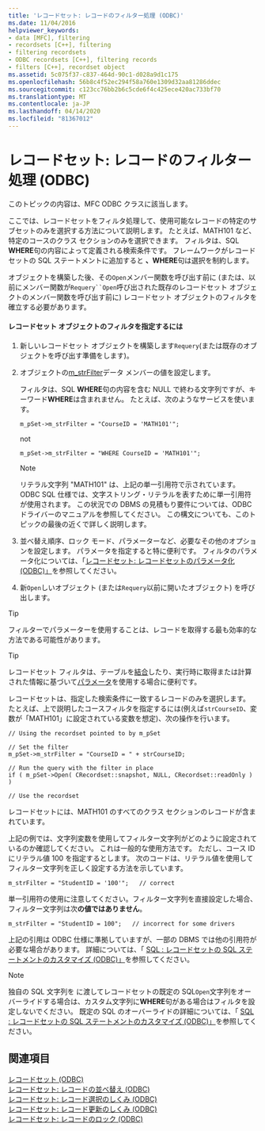 ```yaml
---
title: 'レコードセット: レコードのフィルター処理 (ODBC)'
ms.date: 11/04/2016
helpviewer_keywords:
- data [MFC], filtering
- recordsets [C++], filtering
- filtering recordsets
- ODBC recordsets [C++], filtering records
- filters [C++], recordset object
ms.assetid: 5c075f37-c837-464d-90c1-d028a9d1c175
ms.openlocfilehash: 56b8c4f52ec294f58a760e1309d32aa81286ddec
ms.sourcegitcommit: c123cc76bb2b6c5cde6f4c425ece420ac733bf70
ms.translationtype: MT
ms.contentlocale: ja-JP
ms.lasthandoff: 04/14/2020
ms.locfileid: "81367012"
---
```

# <a name="recordset-filtering-records-odbc"></a>レコードセット: レコードのフィルター処理 (ODBC)

このトピックの内容は、MFC ODBC クラスに該当します。

ここでは、レコードセットをフィルタ処理して、使用可能なレコードの特定のサブセットのみを選択する方法について説明します。 たとえば、MATH101 など、特定のコースのクラス セクションのみを選択できます。 フィルタは、SQL **WHERE**句の内容によって定義される検索条件です。 フレームワークがレコードセットの SQL ステートメントに追加すると **、WHERE**句は選択を制約します。

オブジェクトを構築した後、その`Open`メンバー関数を呼び出す前に (または、以前にメンバー関数が`Requery``Open`呼び出された既存のレコードセット オブジェクトのメンバー関数を呼び出す前に) レコードセット オブジェクトのフィルタを確立する必要があります。

#### <a name="to-specify-a-filter-for-a-recordset-object"></a>レコードセット オブジェクトのフィルタを指定するには

1. 新しいレコードセット オブジェクトを構築します`Requery`(または既存のオブジェクトを呼び出す準備をします)。

1. オブジェクトの[m_strFilter](../../mfc/reference/crecordset-class.md#m_strfilter)データ メンバーの値を設定します。

   フィルタは、SQL **WHERE**句の内容を含む NULL で終わる文字列ですが、キーワード**WHERE**は含まれません。 たとえば、次のようなサービスを使います。

    ```
    m_pSet->m_strFilter = "CourseID = 'MATH101'";
    ```

   not

    ```
    m_pSet->m_strFilter = "WHERE CourseID = 'MATH101'";
    ```

    > [!NOTE]
    >  リテラル文字列 "MATH101" は、上記の単一引用符で示されています。 ODBC SQL 仕様では、文字ストリング・リテラルを表すために単一引用符が使用されます。 この状況での DBMS の見積もり要件については、ODBC ドライバーのマニュアルを参照してください。 この構文についても、このトピックの最後の近くで詳しく説明します。

1. 並べ替え順序、ロック モード、パラメーターなど、必要なその他のオプションを設定します。 パラメータを指定すると特に便利です。 フィルタのパラメータ化については、「[レコードセット: レコードセットのパラメータ化 (ODBC)」](../../data/odbc/recordset-parameterizing-a-recordset-odbc.md)を参照してください。

1. 新`Open`しいオブジェクト (または`Requery`以前に開いたオブジェクト) を呼び出します。

> [!TIP]
> フィルターでパラメーターを使用することは、レコードを取得する最も効率的な方法である可能性があります。

> [!TIP]
> レコードセット フィルタは、テーブルを[結合](../../data/odbc/recordset-performing-a-join-odbc.md)したり、実行時に取得または計算された情報に基づいて[パラメータ](../../data/odbc/recordset-parameterizing-a-recordset-odbc.md)を使用する場合に便利です。

レコードセットは、指定した検索条件に一致するレコードのみを選択します。 たとえば、上で説明したコースフィルタを指定するには(例えば`strCourseID`、変数が「MATH101」に設定されている変数を想定)、次の操作を行います。

```
// Using the recordset pointed to by m_pSet

// Set the filter
m_pSet->m_strFilter = "CourseID = " + strCourseID;

// Run the query with the filter in place
if ( m_pSet->Open( CRecordset::snapshot, NULL, CRecordset::readOnly ) )

// Use the recordset
```

レコードセットには、MATH101 のすべてのクラス セクションのレコードが含まれています。

上記の例では、文字列変数を使用してフィルター文字列がどのように設定されているのか確認してください。 これは一般的な使用方法です。 ただし、コース ID にリテラル値 100 を指定するとします。 次のコードは、リテラル値を使用してフィルター文字列を正しく設定する方法を示しています。

```
m_strFilter = "StudentID = '100'";   // correct
```

単一引用符の使用に注意してください。フィルター文字列を直接設定した場合、フィルター文字列は次**の値ではありません**。

```
m_strFilter = "StudentID = 100";   // incorrect for some drivers
```

上記の引用は ODBC 仕様に準拠していますが、一部の DBMS では他の引用符が必要な場合があります。 詳細については、「 [SQL : レコードセットの SQL ステートメントのカスタマイズ (ODBC)」](../../data/odbc/sql-customizing-your-recordsets-sql-statement-odbc.md)を参照してください。

> [!NOTE]
> 独自の SQL 文字列を に渡してレコードセットの既定の SQL`Open`文字列をオーバーライドする場合は、カスタム文字列に**WHERE**句がある場合はフィルタを設定しないでください。 既定の SQL のオーバーライドの詳細については、「 [SQL : レコードセットの SQL ステートメントのカスタマイズ (ODBC)」](../../data/odbc/sql-customizing-your-recordsets-sql-statement-odbc.md)を参照してください。

## <a name="see-also"></a>関連項目

[レコードセット (ODBC)](../../data/odbc/recordset-odbc.md)<br/>
[レコードセット: レコードの並べ替え (ODBC)](../../data/odbc/recordset-sorting-records-odbc.md)<br/>
[レコードセット: レコード選択のしくみ (ODBC)](../../data/odbc/recordset-how-recordsets-select-records-odbc.md)<br/>
[レコードセット: レコード更新のしくみ (ODBC)](../../data/odbc/recordset-how-recordsets-update-records-odbc.md)<br/>
[レコードセット: レコードのロック (ODBC)](../../data/odbc/recordset-locking-records-odbc.md)
